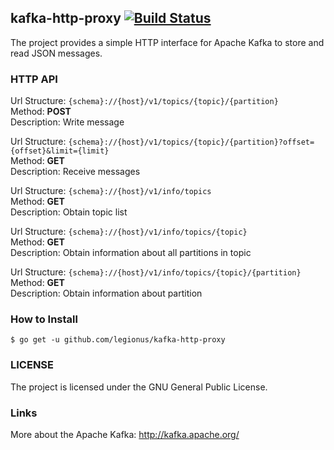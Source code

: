 ## kafka-http-proxy [![Build Status](https://travis-ci.org/legionus/kafka-http-proxy.svg?branch=master)](https://travis-ci.org/legionus/kafka-http-proxy)

The project provides a simple HTTP interface for Apache Kafka to store and
read JSON messages.


### HTTP API

Url Structure: `{schema}://{host}/v1/topics/{topic}/{partition}`  
Method: **POST**  
Description: Write message  


Url Structure: `{schema}://{host}/v1/topics/{topic}/{partition}?offset={offset}&limit={limit}`  
Method: **GET**  
Description: Receive messages  


Url Structure: `{schema}://{host}/v1/info/topics`  
Method: **GET**  
Description: Obtain topic list  


Url Structure: `{schema}://{host}/v1/info/topics/{topic}`  
Method: **GET**  
Description: Obtain information about all partitions in topic  


Url Structure: `{schema}://{host}/v1/info/topics/{topic}/{partition}`  
Method: **GET**  
Description: Obtain information about partition  


### How to Install

    $ go get -u github.com/legionus/kafka-http-proxy

### LICENSE

The project is licensed under the GNU General Public License.

### Links

More about the Apache Kafka: http://kafka.apache.org/
